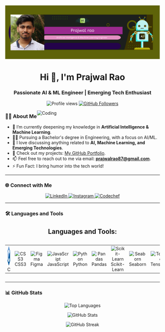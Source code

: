 ![Logo](https://github.com/prajwalrao87/prajwalrao87/blob/main/Prajwal%20rao.png)

<h1 align="center">Hi 👋, I'm Prajwal Rao</h1>
<h3 align="center">Passionate AI & ML Engineer | Emerging Tech Enthusiast</h3>

<p align="center">
  <img src="https://komarev.com/ghpvc/?username=prajwalrao87&label=Profile%20views&color=0e75b6&style=flat" alt="Profile views" /> 
  <a href="https://github.com/prajwalrao87?tab=followers">
    <img src="https://img.shields.io/github/followers/prajwalrao87?label=Followers&style=social" alt="GitHub Followers" />
  </a>
</p>

<img align="right" alt="Coding" width="400" src="https://user-images.githubusercontent.com/74038190/235224431-e8c8c12e-6826-47f1-89fb-2ddad83b3abf.gif">

### 👨‍💻 About Me

- 🌱 I’m currently deepening my knowledge in **Artificial Intelligence & Machine Learning**.
- 👨‍🎓 Pursuing a Bachelor's degree in Engineering, with a focus on AI/ML.
- 💬 I love discussing anything related to **AI, Machine Learning, and Emerging Technologies**.
- 📁 Check out my projects: [My GitHub Portfolio](https://github.com/prajwalrao87).
- 📫 Feel free to reach out to me via email: **prajwalrao87@gmail.com**.
- ⚡ Fun Fact: I bring humor into the tech world!

---

### 🌐 Connect with Me

<p align="center">
  <a href="https://www.linkedin.com/in/prajwal-rao-a09198226" target="_blank">
    <img src="https://img.shields.io/badge/LinkedIn-%230077B5.svg?style=for-the-badge&logo=linkedin&logoColor=white" alt="LinkedIn"/>
  </a>
  <a href="https://www.instagram.com/prajwal_raoo/" target="_blank">
    <img src="https://img.shields.io/badge/Instagram-%23E4405F.svg?style=for-the-badge&logo=instagram&logoColor=white" alt="Instagram"/>
  </a>
  <a href="https://www.codechef.com/users/prajwal_445" target="_blank">
    <img src="https://img.shields.io/badge/Codechef-%23964B00.svg?style=for-the-badge&logo=codechef&logoColor=white" alt="Codechef"/>
  </a>
</p>

---

### 🛠️ Languages and Tools

<h2 align="center">Languages and Tools:</h2>
<div style="display: flex; align-items: flex-start; justify-content: center;">
  <table align="center">
    <tr>
      <td align="center" width="96">
          <img src="https://raw.githubusercontent.com/devicons/devicon/master/icons/c/c-original.svg" alt="C" width="65" height="65" />
        <br>C
      </td>
      <td align="center" width="96">
          <img src="https://techstack-generator.vercel.app/css3-icon.svg" alt="CSS3" width="65" height="65" />
        <br>CSS3
      </td>
      <td align="center" width="96">
          <img src="https://techstack-generator.vercel.app/figma-icon.svg" alt="Figma" width="65" height="65" />
        <br>Figma
      </td>
      <td align="center" width="96">
          <img src="https://techstack-generator.vercel.app/js-icon.svg" alt="JavaScript" width="65" height="65" />
        <br>JavaScript
      </td>
      <td align="center" width="96">
          <img src="https://techstack-generator.vercel.app/python-icon.svg" alt="Python" width="65" height="65" />
        <br>Python
      </td>
      <td align="center" width="96">
          <img src="https://techstack-generator.vercel.app/pandas-icon.svg" alt="Pandas" width="65" height="65" />
        <br>Pandas
      </td>
      <td align="center" width="96">
          <img src="https://techstack-generator.vercel.app/sklearn-icon.svg" alt="Scikit-Learn" width="65" height="65" />
        <br>Scikit-Learn
      </td>
      <td align="center" width="96">
          <img src="https://techstack-generator.vercel.app/seaborn-icon.svg" alt="Seaborn" width="65" height="65" />
        <br>Seaborn
      </td>
      <td align="center" width="96">
          <img src="https://techstack-generator.vercel.app/tensorflow-icon.svg" alt="TensorFlow" width="65" height="65" />
        <br>TensorFlow
      </td>              
    </tr>
  </table>
</div>



---

### 📊 GitHub Stats

<p align="center">
  <img src="https://github-readme-stats.vercel.app/api/top-langs?username=prajwalrao87&show_icons=true&locale=en&layout=compact&theme=radical" alt="Top Languages" />
</p>

<p align="center">
  <img src="https://github-readme-stats.vercel.app/api?username=prajwalrao87&show_icons=true&locale=en&theme=radical" alt="GitHub Stats" />
</p>

<p align="center">
  <img src="https://github-readme-streak-stats.herokuapp.com/?user=prajwalrao87&theme=radical" alt="GitHub Streak" />
</p>
